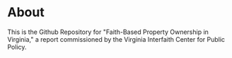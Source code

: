 # About

This is the Github Repository for "Faith-Based Property Ownership in Virginia," a report commissioned by the Virginia Interfaith Center for Public Policy. 


